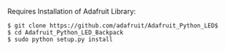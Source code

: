 Requires Installation of Adafruit Library:
```
$ git clone https://github.com/adafruit/Adafruit_Python_LED$
$ cd Adafruit_Python_LED_Backpack
$ sudo python setup.py install
```